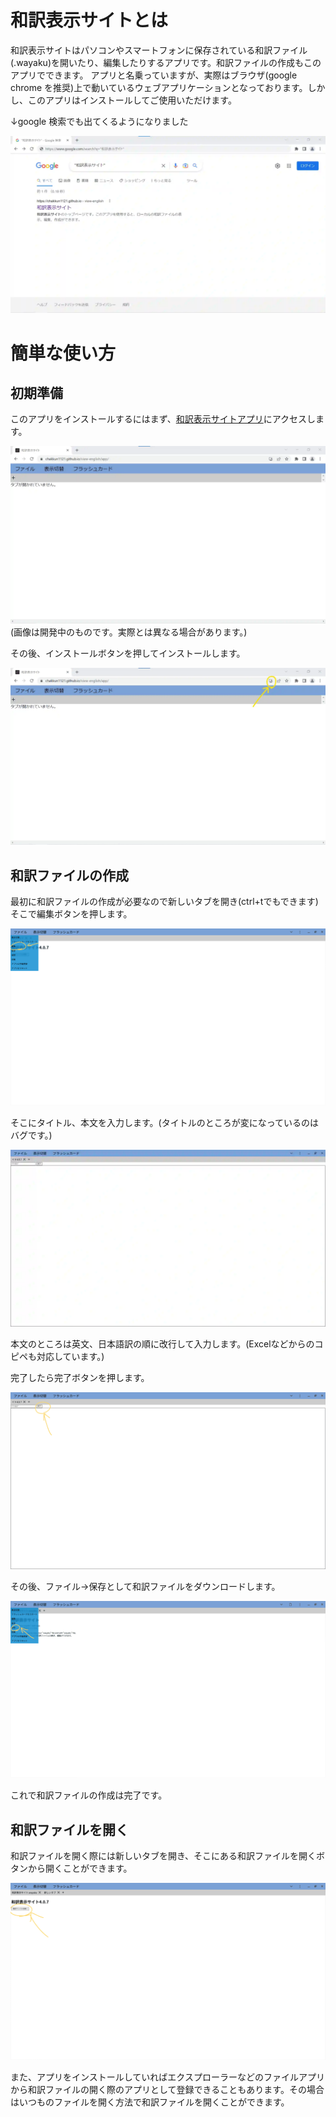 # 和訳表示サイトとは

和訳表示サイトはパソコンやスマートフォンに保存されている和訳ファイル(.wayaku)を開いたり、編集したりするアプリです。和訳ファイルの作成もこのアプリでできます。
アプリと名乗っていますが、実際はブラウザ(google chrome を推奨)上で動いているウェブアプリケーションとなっております。しかし、このアプリはインストールしてご使用いただけます。

↓google 検索でも出てくるようになりました

![google 検索で "和訳表示サイト" と検索すると和訳表示サイトが出てくる](../img/google-wayaku.webp)

# 簡単な使い方
## 初期準備

このアプリをインストールするにはまず、[和訳表示サイトアプリ](https://chakkun1121.github.io/view-english/)にアクセスします。

![和訳表示サイトアプリホーム(未インストール)](../img/wayaku-app-home.webp)
(画像は開発中のものです。実際とは異なる場合があります。)

その後、インストールボタンを押してインストールします。

![URLバーにあるインストールボタン](../img/install-button.webp)

## 和訳ファイルの作成

最初に和訳ファイルの作成が必要なので新しいタブを開き(ctrl+tでもできます)そこで編集ボタンを押します。

![ファイル→編集ボタン](../img/creat-new-file.webp)

そこにタイトル、本文を入力します。(タイトルのところが変になっているのはバグです。)

![新しいファイル生成画面](../img/creat-new-file-menu.webp)

本文のところは英文、日本語訳の順に改行して入力します。(Excelなどからのコピペも対応しています。)

完了したら完了ボタンを押します。

![タイトルの隣りにある完了ボタン](../img/finish-edit-button.webp)

その後、ファイル→保存として和訳ファイルをダウンロードします。

![ファイル→保存ボタン](../img/save-button.webp)

これで和訳ファイルの作成は完了です。
## 和訳ファイルを開く

和訳ファイルを開く際には新しいタブを開き、そこにある和訳ファイルを開くボタンから開くことができます。

![新しいタブにある和訳ファイルを開くボタン](../img/open-wayaku-button.webp)

また、アプリをインストールしていればエクスプローラーなどのファイルアプリから和訳ファイルの開く際のアプリとして登録できることもあります。その場合はいつものファイルを開く方法で和訳ファイルを開くことができます。
